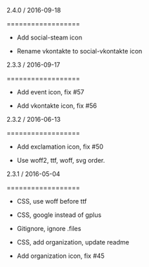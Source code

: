 2.4.0 / 2016-09-18

==================



  * Add social-steam icon

  * Rename vkontakte to social-vkontakte icon



2.3.3 / 2016-09-17

==================



  * Add event icon, fix #57

  * Add vkontakte icon, fix #56



2.3.2 / 2016-06-13

==================



  * Add exclamation icon, fix #50

  * Use woff2, ttf, woff, svg order.



2.3.1 / 2016-05-04

==================



  * CSS, use woff before ttf

  * CSS, google instead of gplus

  * Gitignore, ignore .files

  * CSS, add organization, update readme

  * Add organization icon, fix #45

